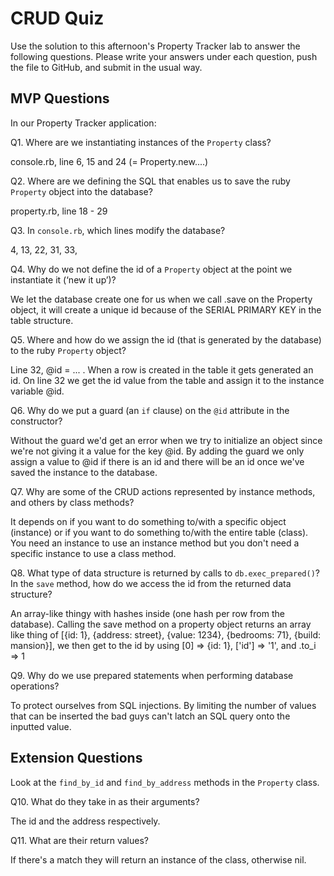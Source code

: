 # CRUD Quiz

Use the solution to this afternoon's Property Tracker lab to answer the following questions. Please write your answers under each question, push the file to GitHub, and submit in the usual way.

## MVP Questions

In our Property Tracker application:

Q1. Where are we instantiating instances of the `Property` class?

console.rb, line 6, 15 and 24 (= Property.new....)

Q2. Where are we defining the SQL that enables us to save the ruby `Property` object into the database?

property.rb, line 18 - 29

Q3. In `console.rb`, which lines modify the database?

4, 13, 22, 31, 33, 

Q4. Why do we not define the id of a `Property` object at the point we instantiate it (‘new it up’)?

We let the database create one for us when we call .save on the Property object, it will create a unique id because of the SERIAL PRIMARY KEY in the table structure.

Q5. Where and how do we assign the id (that is generated by the database) to the ruby `Property` object?

Line 32, @id = ... . When a row is created in the table it gets generated an id. On line 32 we get the id value from the table and assign it to the instance variable @id.

Q6. Why do we put a guard (an `if` clause) on the `@id` attribute in the constructor?

Without the guard we'd get an error when we try to initialize an object since we're not giving it a value for the key @id. By adding the guard we only assign a value to @id if there is an id and there will be an id once we've saved the instance to the database.

Q7. Why are some of the CRUD actions represented by instance methods, and others by class methods?

It depends on if you want to do something to/with a specific object (instance) or if you want to do something to/with the entire table (class). You need an instance to use an instance method but you don't need a specific instance to use a class method.

Q8. What type of data structure is returned by calls to `db.exec_prepared()`? In the `save` method, how do we access the id from the returned data structure?

An array-like thingy with hashes inside (one hash per row from the database).
Calling the save method on a property object returns an array like thing of [{id: 1}, {address: street}, {value: 1234}, {bedrooms: 71}, {build: mansion}], we then get to the id by using [0] => {id: 1}, ['id'] => '1', and .to_i => 1

Q9. Why do we use prepared statements when performing database operations?

To protect ourselves from SQL injections. By limiting the number of values that can be inserted the bad guys can't latch an SQL query onto the inputted value.

## Extension Questions

Look at the `find_by_id` and `find_by_address` methods in the `Property` class.

Q10. What do they take in as their arguments?

The id and the address respectively.

Q11. What are their return values?

If there's a match they will return an instance of the class, otherwise nil.